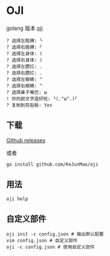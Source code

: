 # OJI

golang 版本 [oji](https://github.com/xxczaki/oji)

```
? 选择左胳膊: ╰
? 选择右胳膊: ╯
? 选择左身体: (
? 选择右身体: )
? 选择左腮红: .
? 选择右腮红: .
? 选择左眼睛: ^
? 选择右眼睛: ^
? 选择鼻子嘴巴: ω
! 你的颜文字造好啦: ╰(.^ω^.)╯
? 复制到剪贴板: Yes
```

## 下载

[Github releases](https://github.com/KeJunMao/oji/releases)

或者

```shell script
go install github.com/KeJunMao/oji
```

## 用法

```shell script
oji help
```

## 自定义部件

```shell script
oji init -c config.json # 输出默认配置
vim config.json # 自定义部件
oji -c config.json # 使用自定义部件
```